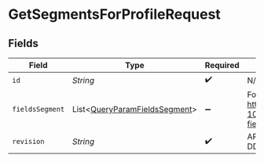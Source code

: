# GetSegmentsForProfileRequest


## Fields

| Field                                                                                                                   | Type                                                                                                                    | Required                                                                                                                | Description                                                                                                             |
| ----------------------------------------------------------------------------------------------------------------------- | ----------------------------------------------------------------------------------------------------------------------- | ----------------------------------------------------------------------------------------------------------------------- | ----------------------------------------------------------------------------------------------------------------------- |
| `id`                                                                                                                    | *String*                                                                                                                | :heavy_check_mark:                                                                                                      | N/A                                                                                                                     |
| `fieldsSegment`                                                                                                         | List\<[QueryParamFieldsSegment](../../models/operations/QueryParamFieldsSegment.md)>                                    | :heavy_minus_sign:                                                                                                      | For more information please visit https://developers.klaviyo.com/en/v2024-10-15/reference/api-overview#sparse-fieldsets |
| `revision`                                                                                                              | *String*                                                                                                                | :heavy_check_mark:                                                                                                      | API endpoint revision (format: YYYY-MM-DD[.suffix])                                                                     |